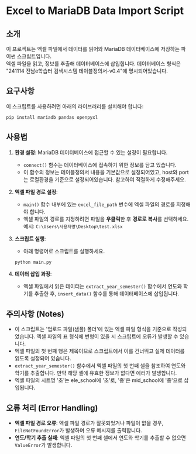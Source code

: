 # Excel to MariaDB Data Import Script
## 소개
이 프로젝트는 엑셀 파일에서 데이터를 읽어와 MariaDB 데이터베이스에 저장하는 파이썬 스크립트입니다.<br>
엑셀 파일을 읽고, 정보를 추출해 데이터베이스에 삽입힙니다. 데이터베이스 형식은 "241114 전남e학습터 검색시스템 테이블정의서-v0.4"에 명시되어있습니다. 

## 요구사항
이 스크립트를 사용하려면 아래의 라이브러리를 설치해야 합니다:
```bash
pip install mariadb pandas openpyxl
```

## 사용법
1. **환경 설정**: MariaDB 데이터베이스에 접근할 수 있는 설정이 필요합니다.
   - `connect()` 함수는 데이터베이스에 접속하기 위한 정보를 담고 있습니다.
   - 이 함수의 정보는 테이블정의서 내용을 기본값으로 설정되어있고, host와 port는 로컬환경을 기준으로 설정되어있습니다. 참고하여 적절하게 수정해주세요. 

2. **엑셀 파일 경로 설정**:
   - `main()` 함수 내부에 있는 `excel_file_path` 변수에 엑셀 파일의 경로를 지정해야 합니다.
   - 엑셀 파일의 경로를 지정하려면 파일을 **우클릭**한 후 **경로로 복사**를 선택하세요. 예시: `C:\Users\사용자명\Desktop\test.xlsx`

3. **스크립트 실행**:
   - 아래 명령어로 스크립트를 실행하세요.   
   ```bash
   python main.py
   ```

4. **데이터 삽입 과정**:
   - 엑셀 파일에서 읽은 데이터는 `extract_year_semester()` 함수에서 연도와 학기를 추출한 후, `insert_data()` 함수를 통해 데이터베이스에 삽입됩니다.


## 주의사항 (Notes)
- 이 스크립트는 '업로드 파일(샘플) 폴더'에 있는 엑셀 파일 형식을 기준으로 작성되었습니다. 엑셀 파일의 표 형식에 변형이 있을 시 스크립트에 오류가 발생할 수 있습니다.
- 엑셀 파일의 첫 번째 행은 제목이므로 스크립트에서 이를 건너뛰고 실제 데이터를 읽도록 설정되어 있습니다.
- `extract_year_semester()` 함수에서 엑셀 파일의 첫 번째 셀을 참조하여 연도와 학기를 추출합니다. 만약 해당 셀에 유효한 정보가 없다면 에러가 발생합니다.
- 엑셀 파일의 시트명 '초'는 ele_school에 '초'로, '중'은 mid_school에 '중'으로 삽입됩니다.


## 오류 처리 (Error Handling)
- **엑셀 파일 경로 오류**: 엑셀 파일 경로가 잘못되었거나 파일이 없을 경우, `FileNotFoundError`가 발생하며 오류 메시지를 출력합니다.
- **연도/학기 추출 실패**: 엑셀 파일의 첫 번째 셀에서 연도와 학기를 추출할 수 없으면 `ValueError`가 발생합니다.

